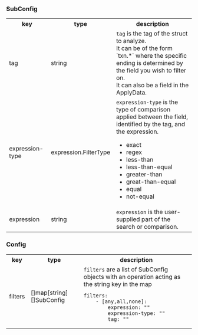 
### SubConfig
<table>
<tr>
<th>key</th><th>type</th><th>description</th>

<tr><td>tag</td><td>string</td><td> <code>tag</code> is the tag of the struct to analyze.<br/>
	It can be of the form `txn.*` where the specific ending is determined by the field you wish to filter on.<br/>
	It can also be a field in the ApplyData.
</td></tr>

<tr><td>expression-type</td><td>expression.FilterType</td><td> <code>expression-type</code> is the type of comparison applied between the field, identified by the tag, and the expression.<br/>
	<ul>
		<li>exact</li>
		<li>regex</li>
		<li>less-than</li>
		<li>less-than-equal</li>
		<li>greater-than</li>
		<li>great-than-equal</li>
		<li>equal</li>
		<li>not-equal</li>
	</ul>
</td></tr>

<tr><td>expression</td><td>string</td><td><code>expression</code> is the user-supplied part of the search or comparison.
</td></tr>
</table>


### Config
<table>
<tr>
<th>key</th><th>type</th><th>description</th>

<tr><td>filters</td><td>[]map[string][]SubConfig</td><td> <code>filters</code> are a list of SubConfig objects with an operation acting as the string key in the map

	filters:
		- [any,all,none]:
			expression: ""
			expression-type: ""
			tag: ""
</td></tr>
</table>

